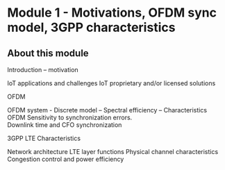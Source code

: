 # Module 1 - Motivations, OFDM sync model, 3GPP characteristics

## About this module
Introduction – motivation  

  IoT applications and challenges
  IoT proprietary and/or licensed solutions
  
OFDM 

  OFDM system - Discrete model – Spectral efficiency – Characteristics
  OFDM Sensitivity to synchronization errors.  
  Downlink time and CFO synchronization	
  
3GPP LTE Characteristics 

  Network architecture
  LTE layer functions
  Physical channel characteristics
  Congestion control and power efficiency
